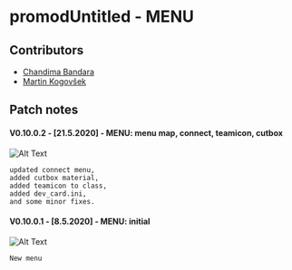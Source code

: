 # promodUntitled - MENU

## Contributors
- [Chandima Bandara](https://github.com/dev-pos/)
- [Martin Kogovšek](https://github.com/MartinKogovsek/)

## Patch notes
#### V0.10.0.2 - [21.5.2020] - MENU: menu map, connect, teamicon, cutbox
![Alt Text](https://i.imgur.com/XUqKXCa.png)
```
updated connect menu,
added cutbox material,
added teamicon to class,
added dev_card.ini,
and some minor fixes.

```
#### V0.10.0.1 - [8.5.2020] - MENU: initial
![Alt Text](https://i.imgur.com/gMt3A7d.png)
```
New menu

```
